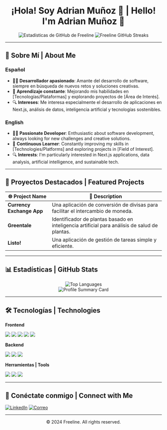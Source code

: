 <h1 align="center">¡Hola! Soy Adrian Muñoz 👋 | Hello! I'm Adrian Muñoz 👋</h1>

<p align="center">
  <img src="https://github-readme-stats.vercel.app/api?username=freelinerd&show_icons=true&theme=dark" alt="Estadísticas de GitHub de Freeline" />
  <img src="https://github-readme-streak-stats.herokuapp.com/?user=freelinerd&theme=dark" alt="Freeline GitHub Streaks" />
</p>

---

## 🌟 Sobre Mí | About Me
### Español
- 👨‍💻 **Desarrollador apasionado**: Amante del desarrollo de software, siempre en búsqueda de nuevos retos y soluciones creativas.
- 🌱 **Aprendizaje constante**: Mejorando mis habilidades en [Tecnologías/Plataformas] y explorando proyectos de [Área de Interés].
- 🔍 **Intereses**: Me interesa especialmente el desarrollo de aplicaciones en Next.js, análisis de datos, inteligencia artificial y tecnologías sostenibles.

### English
- 👨‍💻 **Passionate Developer**: Enthusiastic about software development, always looking for new challenges and creative solutions.
- 🌱 **Continuous Learner**: Constantly improving my skills in [Technologies/Platforms] and exploring projects in [Field of Interest].
- 🔍 **Interests**: I'm particularly interested in Next.js applications, data analysis, artificial intelligence, and sustainable tech.

---

## 🚀 Proyectos Destacados | Featured Projects

| 🌐 Project Name | 📖 Description |
|-----------------|----------------|
| **Currency Exchange App** | Una aplicación de conversión de divisas para facilitar el intercambio de moneda. |
| **Greentale** | Identificador de plantas basado en inteligencia artificial para análisis de salud de plantas. |
| **Listo!** | Una aplicación de gestión de tareas simple y eficiente. |

---

## 📊 Estadísticas | GitHub Stats

<p align="center">
  <img src="https://github-readme-stats.vercel.app/api/top-langs/?username=freelinerd&layout=compact&theme=dark" alt="Top Languages"/>
  <br>
  <img src="https://github-profile-summary-cards.vercel.app/api/cards/profile-details?username=freelinerd&theme=dark" alt="Profile Summary Card" />
</p>

---

## 🛠️ Tecnologías | Technologies

**Frontend**
<p align="left">
  <img src="https://img.shields.io/badge/HTML-E34F26?style=for-the-badge&logo=html5&logoColor=white"/>
  <img src="https://img.shields.io/badge/CSS-1572B6?style=for-the-badge&logo=css3&logoColor=white"/>
  <img src="https://img.shields.io/badge/JavaScript-F7DF1E?style=for-the-badge&logo=javascript&logoColor=black"/>
  <img src="https://img.shields.io/badge/Tailwind_CSS-38B2AC?style=for-the-badge&logo=tailwind-css&logoColor=white"/>
  <img src="https://img.shields.io/badge/Next.js-000000?style=for-the-badge&logo=next-dot-js&logoColor=white"/>
</p>

**Backend**
<p align="left">
  <img src="https://img.shields.io/badge/Node.js-339933?style=for-the-badge&logo=node-dot-js&logoColor=white"/>
  <img src="https://img.shields.io/badge/Express-000000?style=for-the-badge&logo=express&logoColor=white"/>
  <img src="https://img.shields.io/badge/MongoDB-47A248?style=for-the-badge&logo=mongodb&logoColor=white"/>
</p>

**Herramientas | Tools**
<p align="left">
  <img src="https://img.shields.io/badge/Git-F05032?style=for-the-badge&logo=git&logoColor=white"/>
  <img src="https://img.shields.io/badge/Visual_Studio_Code-007ACC?style=for-the-badge&logo=visual-studio-code&logoColor=white"/>
  <img src="https://img.shields.io/badge/Replit-667881?style=for-the-badge&logo=replit&logoColor=white"/>
</p>

---

## 🤝 Conéctate conmigo | Connect with Me

[![LinkedIn](https://img.shields.io/badge/LinkedIn-0077B5?style=for-the-badge&logo=linkedin&logoColor=white)]([https://www.linkedin.com/in/freelinerd/](https://www.linkedin.com/in/adrian-mu%C3%B1oz-442870262/))
[![Correo](https://img.shields.io/badge/Email-D14836?style=for-the-badge&logo=gmail&logoColor=white)](mailto:adrian.i.m.b16@gmail.com)

---

<p align="center">
  © 2024 Freeline. All rights reserved.
</p>
